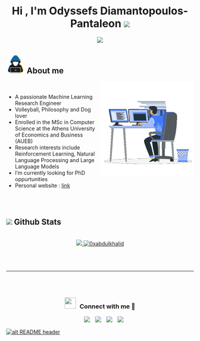 <h1 align="center"><b>Hi , I'm Odyssefs Diamantopoulos-Pantaleon </b><img src="https://media.giphy.com/media/hvRJCLFzcasrR4ia7z/giphy.gif" width="35"></h1>
<!--  -->
<p align="center">
   <a href="https://github.com/DenverCoder1/readme-typing-svg"><img src="https://readme-typing-svg.herokuapp.com?font=Time+New+Roman&color=cyan&size=25&center=true&vCenter=true&width=600&height=100&lines=Welcome+to+my+Github;;MSc+Student+in+Computer+Science,;Motivated+Researcher,;Open+to+new+Experiences+and+Oppurtunities;"></a>
</p>

## <picture><img src = "https://github.com/0xAbdulKhalid/0xAbdulKhalid/raw/main/assets/mdImages/about_me.gif" width = 50px></picture> **About me**

<picture> <img align="right" src="https://github.com/0xAbdulKhalid/0xAbdulKhalid/raw/main/assets/mdImages/Right_Side.gif" width = 250px></picture>

<br>

- A passionate Machine Learning Research Engineer
- Volleyball, Philosophy and Dog lover
- Enrolled in the MSc in Computer Science at the Athens University of Economics and Business (AUEB)
- Research interests include Reinforcement Learning, Natural Language Processing and Large Language Models
- I’m currently looking for PhD oppurtunities
- Personal website : [link](https://gody10.github.io)

<br><br>

## <img src="https://media.giphy.com/media/iY8CRBdQXODJSCERIr/giphy.gif" width="35"><b> Github Stats </b>
<br>

<div align="center">

<a href="https://github.com/gody10/">
  <img src="https://github-readme-stats.vercel.app/api?username=gody10&include_all_commits=true&count_private=true&show_icons=true&line_height=20&title_color=7A7ADB&icon_color=2234AE&text_color=D3D3D3&bg_color=0,000000,130F40" width="450"/>
  <img src="https://github-readme-stats.vercel.app/api/top-langs?username=gody10&show_icons=true&locale=en&layout=compact&line_height=20&title_color=7A7ADB&icon_color=2234AE&text_color=D3D3D3&bg_color=0,000000,130F40" width="375"  alt="0xabdulkhalid"/>

</a>
</div>

<br>
<br>
<br>

-----

<br>
<br>

<h3 align="center" > <img src="https://media.giphy.com/media/iY8CRBdQXODJSCERIr/giphy.gif" width="30" height="30" style="margin-right: 10px;">Connect with me 🤝 </h3>

<p align="center">
 <div align="center"  class="icons-social" style="margin-left: 10px;">
        <a style="margin-left: 10px;"  target="_blank" href="https://www.linkedin.com/in/odyssefs-diamantopoulos/">
			   <img src="https://img.icons8.com/doodle/40/000000/linkedin--v2.png"></a>
        <a style="margin-left: 10px;" target="_blank" href="https://github.com/gody10">
		      <img src="https://img.icons8.com/doodle/40/000000/github--v1.png"></a>
        <a style="margin-left: 10px;" target="_blank" href="https://www.instagram.com/gody_odysseas/">
			   <img src="https://img.icons8.com/doodle/40/000000/instagram-new--v2.png"></a>
		  <a style="margin-left: 10px;" target="_blank" href="https://twitter.com/FappaKappa">
			   <img src="https://img.icons8.com/doodle/1x/twitter-squared--v2.png" ></a>
      </div>
</p>

<a href="https://drive.google.com/uc?export=download&id=15B9sVQpIXlQ2JeYOm9V5SNiLHiInW9tU" target="_blank" rel="download org image">![alt README header](https://github.com/zmcx16/zmcx16/blob/master/images/kanban1-demo.jpg?raw=true)</a>
